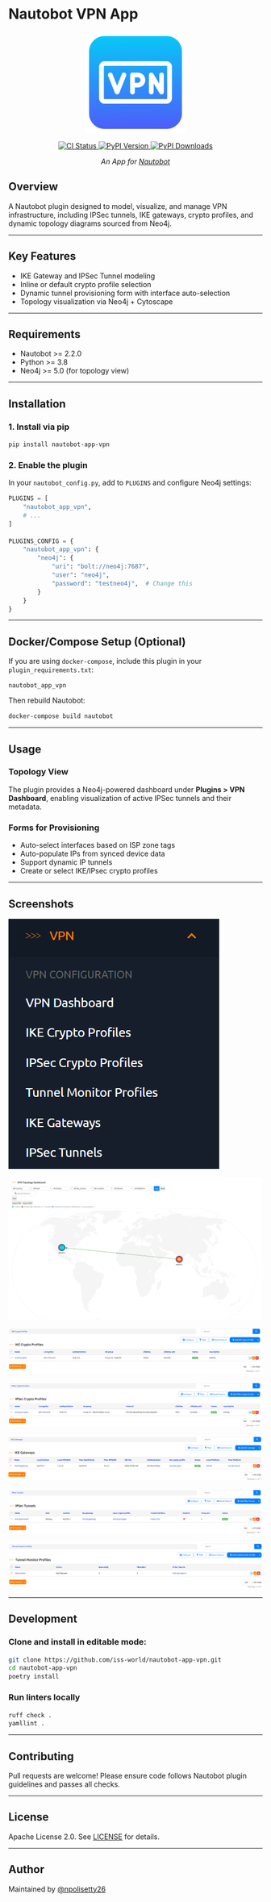 # Nautobot VPN App

<p align="center">
  <img src="https://raw.githubusercontent.com/iss-world/nautobot-app-vpn/main/docs/images/icon-nautobot_app_vpn.png" width="200" alt="Nautobot VPN App Logo">
</p>

<p align="center">
  <a href="https://github.com/iss-world/nautobot-app-vpn/actions/workflows/ci.yml">
    <img src="https://github.com/iss-world/nautobot-app-vpn/actions/workflows/ci.yml/badge.svg" alt="CI Status">
  </a>
  <a href="https://pypi.org/project/nautobot-app-vpn/">
    <img src="https://img.shields.io/pypi/v/nautobot-app-vpn.svg" alt="PyPI Version">
  </a>
  <a href="https://pypi.org/project/nautobot-app-vpn/">
    <img src="https://img.shields.io/pypi/dm/nautobot-app-vpn.svg" alt="PyPI Downloads">
  </a>
</p>

<p align="center">
  <em>An App for <a href="https://www.nautobot.com">Nautobot</a></em>
</p>



## Overview
A Nautobot plugin designed to model, visualize, and manage VPN infrastructure, including IPSec tunnels, IKE gateways, crypto profiles, and dynamic topology diagrams sourced from Neo4j.

---

## Key Features

- IKE Gateway and IPSec Tunnel modeling
- Inline or default crypto profile selection
- Dynamic tunnel provisioning form with interface auto-selection
- Topology visualization via Neo4j + Cytoscape


---

## Requirements

- Nautobot >= 2.2.0
- Python >= 3.8
- Neo4j >= 5.0 (for topology view)

---

## Installation

### 1. Install via pip

```bash
pip install nautobot-app-vpn
```

### 2. Enable the plugin

In your `nautobot_config.py`, add to `PLUGINS` and configure Neo4j settings:

```python
PLUGINS = [
    "nautobot_app_vpn",
    # ...
]

PLUGINS_CONFIG = {
    "nautobot_app_vpn": {
        "neo4j": {
            "uri": "bolt://neo4j:7687",
            "user": "neo4j",
            "password": "testneo4j",  # Change this
        }
    }
}
```

---

## Docker/Compose Setup (Optional)

If you are using `docker-compose`, include this plugin in your `plugin_requirements.txt`:

```text
nautobot_app_vpn
```

Then rebuild Nautobot:

```bash
docker-compose build nautobot
```

---

## Usage

### Topology View

The plugin provides a Neo4j-powered dashboard under **Plugins > VPN Dashboard**, enabling visualization of active IPSec tunnels and their metadata.

### Forms for Provisioning

- Auto-select interfaces based on ISP zone tags
- Auto-populate IPs from synced device data
- Support dynamic IP tunnels
- Create or select IKE/IPsec crypto profiles

---

## Screenshots

![VPN Menu](https://raw.githubusercontent.com/iss-world/nautobot-app-vpn/main/docs/images/image.png)

![VPN Dashboard](https://raw.githubusercontent.com/iss-world/nautobot-app-vpn/main/docs/images/image-1.png)

![IKE Crypto](https://raw.githubusercontent.com/iss-world/nautobot-app-vpn/main/docs/images/image-2.png)

![IPsec Crypto](https://raw.githubusercontent.com/iss-world/nautobot-app-vpn/main/docs/images/image-3.png)

![IKE Gateway](https://raw.githubusercontent.com/iss-world/nautobot-app-vpn/main/docs/images/image-4.png)

![IPSec Tunnel](https://raw.githubusercontent.com/iss-world/nautobot-app-vpn/main/docs/images/image-5.png)

![Tunnel Monitor](https://raw.githubusercontent.com/iss-world/nautobot-app-vpn/main/docs/images/image-6.png)

---

## Development

### Clone and install in editable mode:

```bash
git clone https://github.com/iss-world/nautobot-app-vpn.git
cd nautobot-app-vpn
poetry install
```

### Run linters locally

```bash
ruff check .
yamllint .
```

---

## Contributing

Pull requests are welcome! Please ensure code follows Nautobot plugin guidelines and passes all checks.

---

## License

Apache License 2.0. See [LICENSE](https://github.com/iss-world/nautobot-app-vpn/blob/main/LICENSE) for details.

---

## Author

Maintained by [@npolisetty26](https://github.com/npolisetty26)
